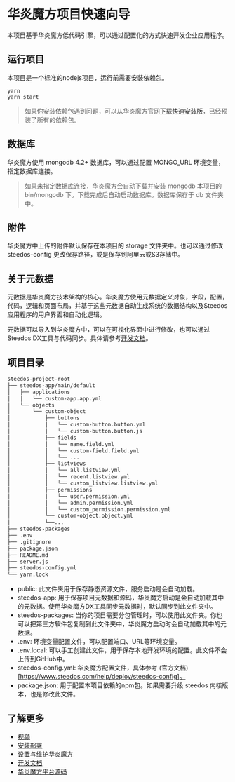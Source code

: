 # 华炎魔方项目快速向导

本项目基于华炎魔方低代码引擎，可以通过配置化的方式快速开发企业应用程序。

## 运行项目

本项目是一个标准的nodejs项目，运行前需要安装依赖包。

```
yarn
yarn start
```

> 如果你安装依赖包遇到问题，可以从华炎魔方官网[下载快速安装版](https://www.steedos.com/help/deploy/)，已经预装了所有的依赖包。

## 数据库

华炎魔方使用 mongodb 4.2+ 数据库，可以通过配置 MONGO_URL 环境变量，指定数据库连接。

> 如果未指定数据库连接，华炎魔方会自动下载并安装 mongodb 本项目的 bin/mongodb 下。下载完成后自动启动数据库。数据库保存于 db 文件夹中。

## 附件

华炎魔方中上传的附件默认保存在本项目的 storage 文件夹中。也可以通过修改 steedos-config 更改保存路径，或是保存到阿里云或S3存储中。

## 关于元数据

元数据是华炎魔方技术架构的核心。华炎魔方使用元数据定义对象，字段，配置，代码，逻辑和页面布局，并基于这些元数据自动生成系统的数据结构以及Steedos应用程序的用户界面和自动化逻辑。

元数据可以导入到华炎魔方中，可以在可视化界面中进行修改，也可以通过Steedos DX工具与代码同步。具体请参考[开发文档](https://www.steedos.com/developer)。

## 项目目录

```sh
steedos-project-root
├── steedos-app/main/default
│   ├── applications
│   │   └── custom-app.app.yml
│   └── objects
│       └── custom-object
│           ├── buttons
│           │   └── custom-button.button.yml
│           │   └── custom-button.button.js
│           ├── fields
│           │   └── name.field.yml
│           │   └── custom-field.field.yml
│           │   └── ...
│           ├── listviews
│           │   └── all.listview.yml
│           │   └── recent.listview.yml
│           │   └── custom_listview.listview.yml
│           ├── permissions
│           │   └── user.permission.yml
│           │   └── admin.permission.yml
│           │   └── custom_permission.permission.yml
│           └── custom-object.object.yml
│           └──...
├── steedos-packages
├── .env
├── .gitignore
├── package.json
├── README.md
├── server.js
├── steedos-config.yml
└── yarn.lock
```

- public: 此文件夹用于保存静态资源文件，服务启动是会自动加载。
- steedos-app: 用于保存项目元数据和源码，华炎魔方启动是会自动加载其中的元数据。使用华炎魔方DX工具同步元数据时，默认同步到此文件夹中。
- steedos-packages: 当你的项目需要分包管理时，可以使用此文件夹。你也可以把第三方软件包复制到此文件夹中，华炎魔方启动时会自动加载其中的元数据。
- .env: 环境变量配置文件，可以配置端口、URL等环境变量。
- .env.local: 可以手工创建此文件，用于保存本地开发环境的配置。此文件不会上传到GitHub中。
- steedos-config.yml: 华炎魔方配置文件，具体参考 (官方文档)[https://www.steedos.com/help/deploy/steedos-config]。
- package.json: 用于配置本项目依赖的npm包。如果需要升级 steedos 内核版本，也是修改此文件。

## 了解更多

- [视频](https://www.steedos.com/videos/)
- [安装部署](https://www.steedos.com/help/deploy/)
- [设置与维护华炎魔方](https://www.steedos.com/help/admin)
- [开发文档](https://www.steedos.com/developer)
- [华炎魔方平台源码](https://github.com/steedos/steedos-platform/)